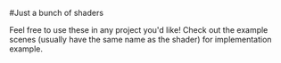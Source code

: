 #Just a bunch of shaders

Feel free to use these in any project you'd like! Check out the example scenes (usually have the same name as the shader) for implementation example.